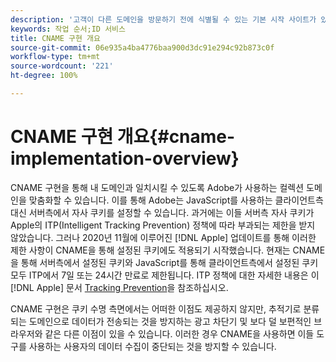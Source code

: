 ```yaml
---
description: '고객이 다른 도메인을 방문하기 전에 식별될 수 있는 기본 시작 사이트가 있는 경우 CNAME은 서드파티 쿠키를 수락하지 않는 브라우저(예: Safari)에서 도메인 간 추적을 활성화할 수 있습니다.'
keywords: 작업 순서;ID 서비스
title: CNAME 구현 개요
source-git-commit: 06e935a4ba4776baa900d3dc91e294c92b873c0f
workflow-type: tm+mt
source-wordcount: '221'
ht-degree: 100%

---
```



# CNAME 구현 개요{#cname-implementation-overview}

CNAME 구현을 통해 내 도메인과 일치시킬 수 있도록 Adobe가 사용하는 컬렉션 도메인을 맞춤화할 수 있습니다. 이를 통해 Adobe는 JavaScript를 사용하는 클라이언트측 대신 서버측에서 자사 쿠키를 설정할 수 있습니다. 과거에는 이들 서버측 자사 쿠키가 Apple의 ITP(Intelligent Tracking Prevention) 정책에 따라 부과되는 제한을 받지 않았습니다. 그러나 2020년 11월에 이루어진 [!DNL Apple] 업데이트를 통해 이러한 제한 사항이 CNAME을 통해 설정된 쿠키에도 적용되기 시작했습니다. 현재는 CNAME을 통해 서버측에서 설정된 쿠키와 JavaScript를 통해 클라이언트측에서 설정된 쿠키 모두 ITP에서 7일 또는 24시간 만료로 제한됩니다. ITP 정책에 대한 자세한 내용은 이 [!DNL Apple] 문서 [Tracking Prevention](https://webkit.org/tracking-prevention/#intelligent-tracking-prevention-itp)을 참조하십시오.

CNAME 구현은 쿠키 수명 측면에서는 어떠한 이점도 제공하지 않지만, 추적기로 분류되는 도메인으로 데이터가 전송되는 것을 방지하는 광고 차단기 및 보다 덜 보편적인 브라우저와 같은 다른 이점이 있을 수 있습니다. 이러한 경우 CNAME을 사용하면 이들 도구를 사용하는 사용자의 데이터 수집이 중단되는 것을 방지할 수 있습니다.